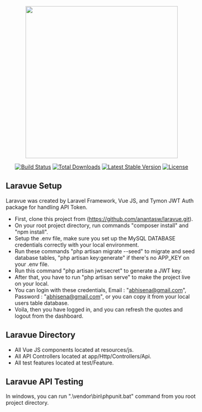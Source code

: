 <p align="center"><img src="https://res.cloudinary.com/dtfbvvkyp/image/upload/v1566331377/laravel-logolockup-cmyk-red.svg" width="400"></p>

<p align="center">
<a href="https://travis-ci.org/laravel/framework"><img src="https://travis-ci.org/laravel/framework.svg" alt="Build Status"></a>
<a href="https://packagist.org/packages/laravel/framework"><img src="https://poser.pugx.org/laravel/framework/d/total.svg" alt="Total Downloads"></a>
<a href="https://packagist.org/packages/laravel/framework"><img src="https://poser.pugx.org/laravel/framework/v/stable.svg" alt="Latest Stable Version"></a>
<a href="https://packagist.org/packages/laravel/framework"><img src="https://poser.pugx.org/laravel/framework/license.svg" alt="License"></a>
</p>

## Laravue Setup

Laravue was created by Laravel Framework, Vue JS, and Tymon JWT Auth package for handling API Token.

- First, clone this project from (https://github.com/anantasw/laravue.git).
- On your root project directory, run commands "composer install" and "npm install".
- Setup the .env file, make sure you set up the MySQL DATABASE credentials correctly with your local environment.
- Run these commands "php artisan migrate --seed" to migrate and seed database tables, "php artisan key:generate" if there's no APP_KEY on your .env file.
- Run this command "php artisan jwt:secret" to generate a JWT key.
- After that, you have to run "php artisan serve" to make the project live on your local.
- You can login with these credentials, Email : "abhisena@gmail.com", Password : "abhisena@gmail.com", or you can copy it from your local users table database.
- Voila, then you have logged in, and you can refresh the quotes and logout from the dashboard.


## Laravue Directory

- All Vue JS components located at resources/js.
- All API Controllers located at app/Http/Controllers/Api.
- All test features located at test/Feature.


## Laravue API Testing

In windows, you can run ".\vendor\bin\phpunit.bat" command from you root project directory.

